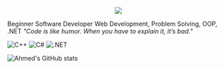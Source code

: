 <p align="center">
  <img src="https://readme-typing-svg.herokuapp.com?size=30&duration=4000&color=0000FF&center=true&vCenter=true&width=500&lines=Ahmed+Raafat" />
</p>


Beginner Software Developer
Web Development, Problem Solving, OOP, .NET
_"Code is like humor. When you have to explain it, it’s bad."_  






![C++](https://img.shields.io/badge/Code-C++-blue?logo=cplusplus) 
![C#](https://img.shields.io/badge/Code-CSharp-green?logo=csharp) 
![.NET](https://img.shields.io/badge/Framework-.NET-purple?logo=dotnet) 


![Ahmed's GitHub stats](https://github-readme-stats.vercel.app/api?username=YourUserName&show_icons=true&theme=radical)

